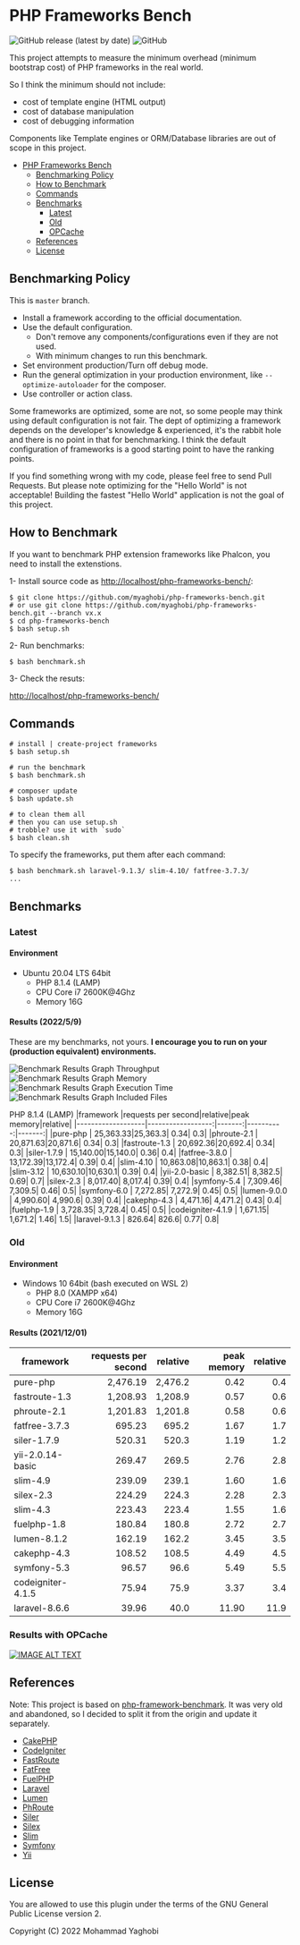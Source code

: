# PHP Frameworks Bench
![GitHub release (latest by date)](https://img.shields.io/github/v/release/myaghobi/PHP-Frameworks-Bench?color=purpol) ![GitHub](https://img.shields.io/github/license/myaghobi/PHP-Frameworks-Bench?color=green)

This project attempts to measure the minimum overhead (minimum bootstrap cost) of PHP frameworks in the real world.

So I think the minimum should not include:

* cost of template engine (HTML output)
* cost of database manipulation
* cost of debugging information

Components like Template engines or ORM/Database libraries are out of scope in this project.


- [PHP Frameworks Bench](#php-frameworks-bench)
  - [Benchmarking Policy](#benchmarking-policy)
  - [How to Benchmark](#how-to-benchmark)
  - [Commands](#commands)
  - [Benchmarks](#benchmarks)
    - [Latest](#latest)
    - [Old](#old)
    - [OPCache](#results-with-opcache)
  - [References](#references)
  - [License](#license)



## Benchmarking Policy

This is `master` branch.

* Install a framework according to the official documentation.
* Use the default configuration.
  * Don't remove any components/configurations even if they are not used.
  * With minimum changes to run this benchmark.
* Set environment production/Turn off debug mode.
* Run the general optimization in your production environment, like `--optimize-autoloader` for the composer.
* Use controller or action class.

Some frameworks are optimized, some are not, so some people may think using default configuration is not fair. The dept of optimizing a framework depends on the developer's knowledge & experienced, it's the rabbit hole and there is no point in that for benchmarking. I think the default configuration of frameworks is a good starting point to have the ranking points.

If you find something wrong with my code, please feel free to send Pull Requests. But please note optimizing for the "Hello World" is not acceptable! Building the fastest "Hello World" application is not the goal of this project.


## How to Benchmark

If you want to benchmark PHP extension frameworks like Phalcon, you need to install the extenstions.

1- Install source code as <http://localhost/php-frameworks-bench/>:

```
$ git clone https://github.com/myaghobi/php-frameworks-bench.git
# or use git clone https://github.com/myaghobi/php-frameworks-bench.git --branch vx.x
$ cd php-frameworks-bench
$ bash setup.sh
```

2- Run benchmarks:

```
$ bash benchmark.sh
```

3- Check the resuts:

<http://localhost/php-frameworks-bench/>

## Commands

```
# install | create-project frameworks
$ bash setup.sh

# run the benchmark
$ bash benchmark.sh

# composer update
$ bash update.sh

# to clean them all
# then you can use setup.sh 
# trobble? use it with `sudo`
$ bash clean.sh
```

To specify the frameworks, put them after each command:

```
$ bash benchmark.sh laravel-9.1.3/ slim-4.10/ fatfree-3.7.3/
...
```


## Benchmarks

### Latest

#### Environment

* Ubuntu 20.04 LTS 64bit
  * PHP 8.1.4 (LAMP)
  * CPU Core i7 2600K@4Ghz
  * Memory 16G 


#### Results (2022/5/9)

These are my benchmarks, not yours. **I encourage you to run on your (production equivalent) environments.**

![Benchmark Results Graph Throughput](screenshots/php-frameworks-bench-throughput.png)
![Benchmark Results Graph Memory](screenshots/php-frameworks-bench-memory.png)
![Benchmark Results Graph Execution Time](screenshots/php-frameworks-bench-exectime.png)
![Benchmark Results Graph Included Files](screenshots/php-frameworks-bench-includedfiles.png)

PHP 8.1.4 (LAMP)
|framework          |requests per second|relative|peak memory|relative|
|-------------------|------------------:|-------:|----------:|-------:|
|pure-php           |          25,363.33|25,363.3|       0.34|     0.3|
|phroute-2.1        |          20,871.63|20,871.6|       0.34|     0.3|
|fastroute-1.3      |          20,692.36|20,692.4|       0.34|     0.3|
|siler-1.7.9        |          15,140.00|15,140.0|       0.36|     0.4|
|fatfree-3.8.0      |          13,172.39|13,172.4|       0.39|     0.4|
|slim-4.10          |          10,863.08|10,863.1|       0.38|     0.4|
|slim-3.12          |          10,630.10|10,630.1|       0.39|     0.4|
|yii-2.0-basic      |           8,382.51| 8,382.5|       0.69|     0.7|
|silex-2.3          |           8,017.40| 8,017.4|       0.39|     0.4|
|symfony-5.4        |           7,309.46| 7,309.5|       0.46|     0.5|
|symfony-6.0        |           7,272.85| 7,272.9|       0.45|     0.5|
|lumen-9.0.0        |           4,990.60| 4,990.6|       0.39|     0.4|
|cakephp-4.3        |           4,471.16| 4,471.2|       0.43|     0.4|
|fuelphp-1.9        |           3,728.35| 3,728.4|       0.45|     0.5|
|codeigniter-4.1.9  |           1,671.15| 1,671.2|       1.46|     1.5|
|laravel-9.1.3      |             826.64|   826.6|       0.77|     0.8|


### Old

#### Environment

* Windows 10 64bit (bash executed on WSL 2)
  * PHP 8.0 (XAMPP x64)
  * CPU Core i7 2600K@4Ghz
  * Memory 16G 


#### Results (2021/12/01)

|framework          |requests per second|relative|peak memory|relative|
|-------------------|------------------:|-------:|----------:|-------:|
|pure-php           |           2,476.19| 2,476.2|       0.42|     0.4|
|fastroute-1.3      |           1,208.93| 1,208.9|       0.57|     0.6|
|phroute-2.1        |           1,201.83| 1,201.8|       0.58|     0.6|
|fatfree-3.7.3      |             695.23|   695.2|       1.67|     1.7|
|siler-1.7.9        |             520.31|   520.3|       1.19|     1.2|
|yii-2.0.14-basic   |             269.47|   269.5|       2.76|     2.8|
|slim-4.9           |             239.09|   239.1|       1.60|     1.6|
|silex-2.3          |             224.29|   224.3|       2.28|     2.3|
|slim-4.3           |             223.43|   223.4|       1.55|     1.6|
|fuelphp-1.8        |             180.84|   180.8|       2.72|     2.7|
|lumen-8.1.2        |             162.19|   162.2|       3.45|     3.5|
|cakephp-4.3        |             108.52|   108.5|       4.49|     4.5|
|symfony-5.3        |              96.57|    96.6|       5.49|     5.5|
|codeigniter-4.1.5  |              75.94|    75.9|       3.37|     3.4|
|laravel-8.6.6      |              39.96|    40.0|      11.90|    11.9|


### Results with OPCache
[![IMAGE ALT TEXT](http://img.youtube.com/vi/BUcxalvD92U/0.jpg)](http://www.youtube.com/watch?v=BUcxalvD92U "PHP OPCache Benchmarks, a Comparison for Popular Frameworks")


## References 
Note: This project is based on
[php-framework-benchmark](https://github.com/kenjis/php-framework-benchmark). It was very old and abandoned, so I decided to split it from the origin and update it separately.

* [CakePHP](https://github.com/cakephp/cakephp)
* [CodeIgniter](https://github.com/codeigniter4/CodeIgniter4)
* [FastRoute](https://github.com/nikic/FastRoute)
* [FatFree](https://github.com/bcosca/fatfree)
* [FuelPHP](https://github.com/fuelphp/fuelphp)
* [Laravel](https://github.com/laravel/laravel)
* [Lumen](https://github.com/laravel/lumen)
* [PhRoute](https://github.com/mrjgreen/phroute)
* [Siler](https://github.com/leocavalcante/siler)
* [Silex](https://github.com/silexphp/Silex)
* [Slim](https://github.com/slimphp/Slim)
* [Symfony](https://github.com/symfony/symfony)
* [Yii](https://github.com/yiisoft/yii2)


## License

You are allowed to use this plugin under the terms of the GNU General Public License version 2.

Copyright (C) 2022 Mohammad Yaghobi